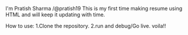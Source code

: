 I'm Pratish Sharma /@pratish19
This is my first time making resume using HTML and will keep it updating with time.

How to use:
1.Clone the repository.
2.run and debug/Go live.
voila!!
